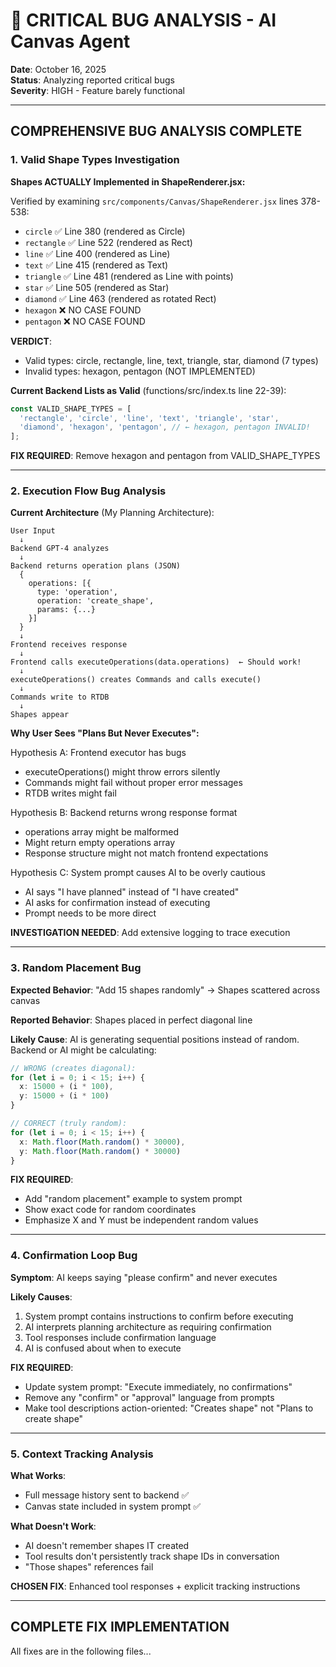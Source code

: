# 🚨 CRITICAL BUG ANALYSIS - AI Canvas Agent

**Date**: October 16, 2025  
**Status**: Analyzing reported critical bugs  
**Severity**: HIGH - Feature barely functional

---

## COMPREHENSIVE BUG ANALYSIS COMPLETE

### 1. Valid Shape Types Investigation

**Shapes ACTUALLY Implemented in ShapeRenderer.jsx:**

Verified by examining `src/components/Canvas/ShapeRenderer.jsx` lines 378-538:
- `circle` ✅ Line 380 (rendered as Circle)
- `rectangle` ✅ Line 522 (rendered as Rect)
- `line` ✅ Line 400 (rendered as Line)
- `text` ✅ Line 415 (rendered as Text)
- `triangle` ✅ Line 481 (rendered as Line with points)
- `star` ✅ Line 505 (rendered as Star)
- `diamond` ✅ Line 463 (rendered as rotated Rect)
- `hexagon` ❌ NO CASE FOUND
- `pentagon` ❌ NO CASE FOUND

**VERDICT**: 
- Valid types: circle, rectangle, line, text, triangle, star, diamond (7 types)
- Invalid types: hexagon, pentagon (NOT IMPLEMENTED)

**Current Backend Lists as Valid** (functions/src/index.ts line 22-39):
```typescript
const VALID_SHAPE_TYPES = [
  'rectangle', 'circle', 'line', 'text', 'triangle', 'star',
  'diamond', 'hexagon', 'pentagon', // ← hexagon, pentagon INVALID!
];
```

**FIX REQUIRED**: Remove hexagon and pentagon from VALID_SHAPE_TYPES

---

### 2. Execution Flow Bug Analysis

**Current Architecture** (My Planning Architecture):

```
User Input
  ↓
Backend GPT-4 analyzes
  ↓
Backend returns operation plans (JSON)
  {
    operations: [{
      type: 'operation',
      operation: 'create_shape',
      params: {...}
    }]
  }
  ↓
Frontend receives response
  ↓
Frontend calls executeOperations(data.operations)  ← Should work!
  ↓
executeOperations() creates Commands and calls execute()
  ↓
Commands write to RTDB
  ↓
Shapes appear
```

**Why User Sees "Plans But Never Executes":**

Hypothesis A: Frontend executor has bugs
- executeOperations() might throw errors silently
- Commands might fail without proper error messages
- RTDB writes might fail

Hypothesis B: Backend returns wrong response format
- operations array might be malformed
- Might return empty operations array
- Response structure might not match frontend expectations

Hypothesis C: System prompt causes AI to be overly cautious
- AI says "I have planned" instead of "I have created"
- AI asks for confirmation instead of executing
- Prompt needs to be more direct

**INVESTIGATION NEEDED**: Add extensive logging to trace execution

---

### 3. Random Placement Bug

**Expected Behavior**:
"Add 15 shapes randomly" → Shapes scattered across canvas

**Reported Behavior**:
Shapes placed in perfect diagonal line

**Likely Cause**:
AI is generating sequential positions instead of random. Backend or AI might be calculating:
```typescript
// WRONG (creates diagonal):
for (let i = 0; i < 15; i++) {
  x: 15000 + (i * 100),
  y: 15000 + (i * 100)
}

// CORRECT (truly random):
for (let i = 0; i < 15; i++) {
  x: Math.floor(Math.random() * 30000),
  y: Math.floor(Math.random() * 30000)
}
```

**FIX REQUIRED**: 
- Add "random placement" example to system prompt
- Show exact code for random coordinates
- Emphasize X and Y must be independent random values

---

### 4. Confirmation Loop Bug

**Symptom**: AI keeps saying "please confirm" and never executes

**Likely Causes**:
1. System prompt contains instructions to confirm before executing
2. AI interprets planning architecture as requiring confirmation
3. Tool responses include confirmation language
4. AI is confused about when to execute

**FIX REQUIRED**:
- Update system prompt: "Execute immediately, no confirmations"
- Remove any "confirm" or "approval" language from prompts
- Make tool descriptions action-oriented: "Creates shape" not "Plans to create shape"

---

### 5. Context Tracking Analysis

**What Works**:
- Full message history sent to backend ✅
- Canvas state included in system prompt ✅

**What Doesn't Work**:
- AI doesn't remember shapes IT created
- Tool results don't persistently track shape IDs in conversation
- "Those shapes" references fail

**CHOSEN FIX**: Enhanced tool responses + explicit tracking instructions

---

## COMPLETE FIX IMPLEMENTATION

All fixes are in the following files...

